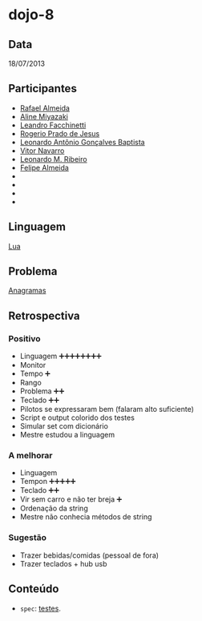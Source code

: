 dojo-8
======

Data
----

18/07/2013

Participantes
-------------

* [Rafael Almeida][1]
* [Aline Miyazaki][2]
* [Leandro Facchinetti][3]
* [Rogerio Prado de Jesus][4]
* [Leonardo Antônio Gonçalves Baptista][5]
* [Vitor Navarro][6]
* [Leonardo M. Ribeiro][7]
* [Felipe Almeida][8]
* 
* 
* 
* 

Linguagem
---------

[Lua][13]

Problema
--------

[Anagramas][14]

Retrospectiva
-------------

### Positivo

* Linguagem :heavy_plus_sign::heavy_plus_sign::heavy_plus_sign::heavy_plus_sign::heavy_plus_sign::heavy_plus_sign::heavy_plus_sign::heavy_plus_sign:
* Monitor 
* Tempo :heavy_plus_sign:
* Rango
* Problema :heavy_plus_sign::heavy_plus_sign:
* Teclado :heavy_plus_sign::heavy_plus_sign:
* Pilotos se expressaram bem (falaram alto suficiente)
* Script e output colorido dos testes
* Simular set com dicionário
* Mestre estudou a linguagem


### A melhorar

* Linguagem
* Tempon :heavy_plus_sign::heavy_plus_sign::heavy_plus_sign::heavy_plus_sign::heavy_plus_sign:
* Teclado :heavy_plus_sign::heavy_plus_sign:
* Vir sem carro e não ter breja :heavy_plus_sign:
* Ordenação da string
* Mestre não conhecia métodos de string

### Sugestão

* Trazer bebidas/comidas (pessoal de fora)
* Trazer teclados + hub usb

Conteúdo
--------

* `spec`: [testes][15].


[1]: https://github.com/stupied4ever
[2]: https://github.com/linezcl
[3]: https://github.com/leafac
[4]: https://github.com/rogeriopradoj
[5]: https://github.com/leonardoobaptistaa
[6]: https://github.com/vnavarro
[7]: https://github.com/rogeriopradoj
[8]: https://github.com/rogeriopradoj
[9]: https://github.com/rogeriopradoj
[10]: https://github.com/rogeriopradoj
[11]: https://github.com/rogeriopradoj
[12]: https://github.com/rogeriopradoj
[13]: http://www.lua.org/
[14]: http://dojopuzzles.com/problemas/exibe/anagramas/
[15]: http://olivinelabs.com/busted/